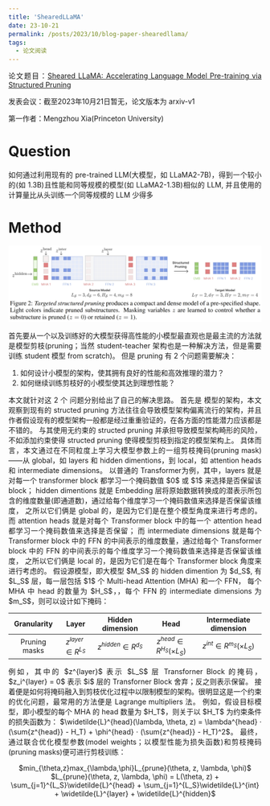 ```yaml
---
title: 'ShearedLLaMA'
date: 23-10-21
permalink: /posts/2023/10/blog-paper-shearedllama/
tags:
  - 论文阅读
---
```


<p style="text-align:justify; text-justify:inter-ideograph;"> 论文题目：<a href="https://arxiv.org/abs/2310.06694" target="_blank" title="ShearedLLaMA">Sheared LLaMA: Accelerating Language Model Pre-training via Structured Pruning</a></p>

发表会议：截至2023年10月21日暂无，论文版本为 arxiv-v1

第一作者：Mengzhou Xia(Princeton University)

Question
===

<p style="text-align:justify; text-justify:inter-ideograph;">如何通过利用现有的 pre-trained LLM(大模型，如 LLaMA2-7B)，得到一个较小的(如 1.3B)且性能和同等规模的模型(如 LLaMA2-1.3B)相似的 LLM, 
并且使用的计算量比从头训练一个同等规模的 LLM 少得多</p>

Method
===

![targeted structured pruning](/images/paper_ShearedLLaMA.png)

<p style="text-align:justify; text-justify:inter-ideograph;">首先要从一个以及训练好的大模型获得高性能的小模型最直观也是最主流的方法就是模型剪枝(pruning；当然 student-teacher 架构也是一种解决方法，但是需要训练 student 模型 from scratch)。
但是 pruning 有 2 个问题需要解决：</p>

1) 如何设计小模型的架构，使其拥有良好的性能和高效推理的潜力？ 
2) 如何继续训练剪枝好的小模型使其达到理想性能？

<p style="text-align:justify; text-justify:inter-ideograph;">本文就针对这 2 个 问题分别给出了自己的解决思路。
首先是 模型的架构，本文观察到现有的 structed pruning 方法往往会导致模型架构偏离流行的架构，并且作者假设现有的模型架构一般都是经过重重验证的，在各方面的性能潜力应该都是不错的。
与其使用无约束的 structed pruning 并承担导致模型架构畸形的风险，不如添加约束使得 structed pruning 使得模型剪枝到指定的模型架构上。
具体而言，本文通过在不同粒度上学习大模型参数上的一组剪枝掩码(pruning mask)——从 global，如 layers 和 hidden dimentions，到 local，如 attention heads 和 intermediate dimensions。
以普通的 Transformer为例，其中，layers 就是 对每一个 transformer block 都学习一个掩码数值 $0$ 或 $1$ 来选择是否保留该 block；
hidden dimentions 就是 Embedding 层将原始数据转换成的潜表示所包含的维度数量(即通道数)，通过给每个维度学习一个掩码数值来选择是否保留该维度，
之所以它们俩是 global 的，是因为它们是在整个模型角度来进行考虑的。
而 attention heads 就是对每个 Transformer block 中的每一个 attention head 都学习一个掩码数值来选择是否保留；
而 intermediate dimensions 就是每个 Transformer block 中的 FFN 的中间表示的维度数量，通过给每个 Transformer block 中的 FFN 的中间表示的每个维度学习一个掩码数值来选择是否保留该维度，
之所以它们俩是 local 的，是因为它们是在每个 Transformer block 角度来进行考虑的。
假设源模型，即大模型 $M_S$ 的 hidden dimention 为 $d_S$, 有 $L_S$ 层，每一层包括 $1$ 个 Multi-head Attention (MHA) 和一个 FFN，
每个 MHA 中 head 的数量为 $H_S$，，每个 FFN 的 intermediate dimensions 为 $m_S$，则可以设计如下掩码：</p>

|  Granularity  | Layer | Hidden dimension | Head |       Intermediate dimension       |
|:-------------:|:-------:|:-------:|:-------:|:----------------------------------:|
| Pruning masks |$z^{layer} \in R^{L_S}$|$z^{hidden} \in R^{d_S}$|$z^{head} \in R^{H_S} (\times L_S)$| $z^{int} \in R^{m_S} (\times L_S)$ |

<p style="text-align:justify; text-justify:inter-ideograph;">例如，其中的 $z^{layer}$ 表示 $L_S$ 层 Transforner Block 的掩码，$z_i^{layer} = 0$ 表示 $i$ 层的 Transforner Block 舍弃；反之则表示保留。
接着便是如何将掩码融入到剪枝优化过程中以限制模型的架构。很明显这是一个约束的优化问题，最常用的方法便是 Lagrange multipliers 法。
例如，假设目标模型，即小模型的每个 MHA 的 head 数量为 $H_T$，则关于以 $H_T$ 为约束条件的损失函数为：
$\widetilde{L}^{head}(\lambda, \theta, z) = \lambda^{head} · (\sum{z^{head}} - H_T) + \phi^{head} · (\sum{z^{head}} - H_T)^2$。
最终，通过联合优化模型参数(model weights；以模型性能为损失函数)和剪枝掩码(pruning masks)便可进行剪枝训练：</p>

<center>$min_{\theta,z}max_{\lambda,\phi}L_{prune}(\theta, z, \lambda, \phi)$</center>
<center>$L_{prune}(\theta, z, \lambda, \phi) = L(\theta, z) + \sum_{j=1}^{L_S}\widetilde{L}^{head} + \sum_{j=1}^{L_S}\widetilde{L}^{int} + \widetilde{L}^{layer} + \widetilde{L}^{hidden}$</center>
